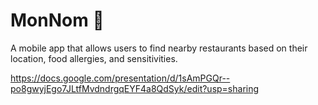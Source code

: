 # MonNom 🍛
A mobile app that allows users to find nearby restaurants based on their location, food allergies, and sensitivities.

https://docs.google.com/presentation/d/1sAmPGQr--po8gwyjEgo7JLtfMvdndrgqEYF4a8QdSyk/edit?usp=sharing
